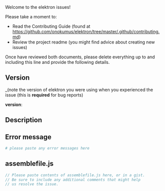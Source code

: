 Welcome to the elektron issues!

Please take a moment to:

- Read the Contributing Guide (found at https://github.com/onokumus/elektron/tree/master/.github/contributing.md)
- Review the project readme (you might find advice about creating new issues)


Once have reviewed both documents, please delete everything up to and including this line and provide the following details.


## Version

_(note the version of elektron you were using when you experienced the issue (this is **required** for bug reports)

**version**:

## Description



## Error message

```sh
# please paste any error messages here
```

## assemblefile.js

```js
// Please paste contents of assemblefile.js here, or in a gist.
// Be sure to include any additional comments that might help
// us resolve the issue.
```
